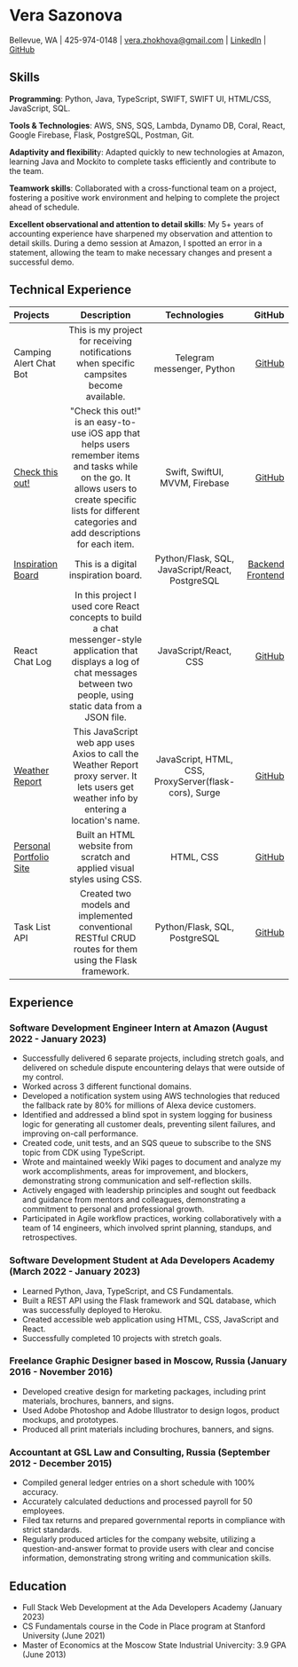 # Vera Sazonova
Bellevue, WA |
425-974-0148 |
vera.zhokhova@gmail.com | 
[LinkedIn](https://www.linkedin.com/in/vera-sazonova-50a9653b/) |
[GitHub](https://github.com/VeraSa785)

## Skills
**Programming**: Python, Java, TypeScript, SWIFT, SWIFT UI, HTML/CSS, JavaScript, SQL.

**Tools & Technologies**: AWS, SNS, SQS, Lambda, Dynamo DB, Coral, React, Google Firebase, Flask, PostgreSQL, Postman, Git.

**Adaptivity and flexibilit**y: Adapted quickly to new technologies at Amazon, learning Java and Mockito to complete tasks efficiently and contribute to the team.

**Teamwork skills**: Collaborated with a cross-functional team on a project, fostering a positive work environment and helping to complete the project ahead of schedule. 

**Excellent observational and attention to detail skills**: My 5+ years of accounting experience have sharpened my observation and attention to detail skills. During a demo session at Amazon, I spotted an error in a statement, allowing the team to make necessary changes and present a successful demo.

## Technical Experience
| Projects      | Description | Technologies     | GitHub |
| :---        |    :----:   |   :----:   |       ---: |
| Camping Alert Chat Bot      | This is my project for receiving notifications when specific campsites become available.       | Telegram messenger, Python   |[GitHub](https://github.com/VeraSa785/Camping-Alert-Chat-Bot/blob/main/README.md) |
| [Check this out!](https://www.youtube.com/watch?v=x2WnYd-pKuo)      | "Check this out!" is an easy-to-use iOS app that helps users remember items and tasks while on the go. It allows users to create specific lists for different categories and add descriptions for each item.        | Swift, SwiftUI, MVVM, Firebase   |[GitHub](https://github.com/VeraSa785/check-this-out-capstone)|
| [Inspiration Board](https://thaimynguyen.github.io/front-end-inspiration-board/)   | This is a digital inspiration board. | Python/Flask, SQL, JavaScript/React, PostgreSQL      | [Backend](https://github.com/VeraSa785/back-end-inspiration-board) [Frontend](https://github.com/VeraSa785/front-end-inspiration-board)|
| React Chat Log      | In this project I used core React concepts to build a chat messenger-style application that displays a log of chat messages between two people, using static data from a JSON file.       | JavaScript/React, CSS  |[GitHub](https://github.com/VeraSa785/react-chatlog)|
| [Weather Report](https://vera-and-diana-weather-report.surge.sh/)    | This JavaScript web app uses Axios to call the Weather Report proxy server. It lets users get weather info by entering a location's name.         | JavaScript, HTML, CSS, ProxyServer(flask-cors), Surge     |[GitHub](https://github.com/ada-c17/weather-report) | 
| [Personal Portfolio Site](https://verasa785.github.io/index.html)      | Built an HTML website from scratch and applied visual styles using CSS.       | HTML, CSS   | [GitHub](https://github.com/VeraSa785/VeraSa785.github.io)|
| Task List API   | Created two models and implemented conventional RESTful CRUD routes for them using the Flask framework.      | Python/Flask, SQL, PostgreSQL      | [GitHub](https://github.com/VeraSa785/task-list-api)|

## Experience
### Software Development Engineer Intern at Amazon (August 2022 - January 2023)
- Successfully delivered 6 separate projects, including stretch goals, and delivered on schedule dispute encountering delays that were outside of my control.
- Worked across 3 different functional domains.
- Developed a notification system using AWS technologies that reduced the fallback rate by 80% for millions of Alexa device customers.
- Identified and addressed a blind spot in system logging for business logic for generating all customer deals, preventing silent failures, and improving on-call performance.
- Created code, unit tests, and an SQS queue to subscribe to the SNS topic from CDK using TypeScript.
- Wrote and maintained weekly Wiki pages to document and analyze my work accomplishments, areas for improvement, and blockers, demonstrating strong communication and self-reflection skills.
- Actively engaged with leadership principles and sought out feedback and guidance from mentors and colleagues, demonstrating a commitment to personal and professional growth.
- Participated in Agile workflow practices, working collaboratively with a team of 14 engineers, which involved sprint planning, standups, and retrospectives.
### Software Development Student at Ada Developers Academy (March 2022 - January 2023)
- Learned Python, Java, TypeScript, and CS Fundamentals.
- Built a REST API using the Flask framework and SQL database, which was successfully deployed to Heroku.
- Created accessible web application using HTML, CSS, JavaScript and React.
- Successfully completed 10 projects with stretch goals.
### Freelance Graphic Designer based in Moscow, Russia (January 2016 - November 2016)
- Developed creative design for marketing packages, including print materials, brochures, banners, and signs.
- Used Adobe Photoshop and Adobe Illustrator to design logos, product mockups, and prototypes.
- Produced all print materials including brochures, banners, and signs.
### Accountant at GSL Law and Consulting, Russia (September 2012 - December 2015)
- Compiled general ledger entries on a short schedule with 100% accuracy. 
- Accurately calculated deductions and processed payroll for 50 employees. 
- Filed tax returns and prepared governmental reports in compliance with strict standards. 
- Regularly produced articles for the company website, utilizing a question-and-answer format to provide users with clear and concise information, demonstrating strong writing and communication skills.

## Education
- Full Stack Web Development at the Ada Developers Academy (January 2023)
- CS Fundamentals course in the Code in Place program at Stanford University (June 2021)
- Master of Economics at the Moscow State Industrial Univercity: 3.9 GPA (June 2013)
